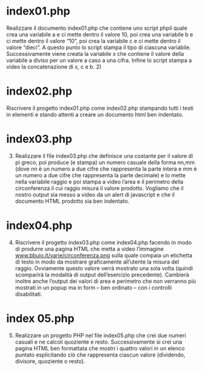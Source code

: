 # index01.php
Realizzare il documento index01.php che contiene uno script phpil quale crea una variabile a e ci mette dentro il valore 10, poi crea una variabile b e ci mette dentro il valore “10”, poi crea la variabile c e ci mette dentro il valore “dieci”. A questo punto lo script stampa il tipo di ciascuna variabile. Successivamente viene creata la variabile x che contiene il valore della variabile a diviso per un valore a caso a una cifra. Infine lo script stampa a video la concatenazione di x, c e b. 2)

# index02.php
Riscrivere il progetto index01.php come index02.php stampando tutti i testi in elementi
e stando attenti a creare un documento html ben indentato.

# index03.php
3)	Realizzare il file index03.php che definisce una costante per il valore di pi greco, poi produce (e stampa) un numero casuale della forma nn,mm (dove nn è un numero a due cifre che rappresenta la parte intera e mm è un numero a due cifre che rappresenta la parte decimale) e lo mette nella variabile raggio e poi stampa a video l’area e il perimetro della circonferenza il cui raggio misura il valore prodotto. Vogliamo che il nostro output sia messo a video da un alert di javascript e che il documento HTML prodotto sia ben indentato.

# index04.php

4)	Riscrivere il progetto index03.php come index04.php facendo in modo di produrre una pagina HTML che metta a video l’immagine www.bbuio.it/varie/circonferenza.png sulla quale compaia un etichetta di testo in modo da mostrare graficamente all’utente la misura del raggio. Ovviamente questo valore verrà mostrato una sola volta (quindi scomparirà la modalità di output dell’esercizio precedente). Cambierà inoltre anche l’output dei valori di area e perimetro che non verranno più mostrati in un popup ma in form – ben ordinato – con i controlli disabilitati.

# index 05.php

5)	Realizzare un progetto PHP nel file index05.php che crei due numeri casuali e ne calcoli quoziente e resto. Successivamente si crei una pagina HTML ben formattata che mostri i quattro valori in un elenco puntato esplicitando ciò che rappresenta ciascun valore (dividendo, divisore, quoziente o resto).
